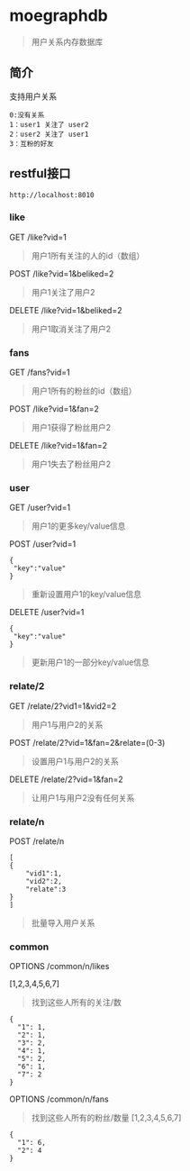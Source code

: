 # moegraphdb
>用户关系内存数据库 

## 简介

支持用户关系
```
0:没有关系
1：user1 关注了 user2
2：user2 关注了 user1
3：互粉的好友

```

## restful接口
```
http://localhost:8010
```
### like

GET /like?vid=1

>用户1所有关注的人的id（数组）

POST /like?vid=1&beliked=2

>用户1关注了用户2

DELETE /like?vid=1&beliked=2

>用户1取消关注了用户2



### fans

GET /fans?vid=1

>用户1所有的粉丝的id（数组）

POST /like?vid=1&fan=2

>用户1获得了粉丝用户2

DELETE /like?vid=1&fan=2

>用户1失去了粉丝用户2

### user

GET /user?vid=1

>用户1的更多key/value信息

POST /user?vid=1
```
{
 "key":"value"
}
```
>重新设置用户1的key/value信息

DELETE /user?vid=1
```
{
 "key":"value"
}
```
>更新用户1的一部分key/value信息

### relate/2
GET /relate/2?vid1=1&vid2=2

>用户1与用户2的关系

POST /relate/2?vid=1&fan=2&relate=(0-3)

>设置用户1与用户2的关系

DELETE /relate/2?vid=1&fan=2

>让用户1与用户2没有任何关系

### relate/n

POST /relate/n
```
[
{
	"vid1":1,
	"vid2":2,
	"relate":3
}
]
```
>批量导入用户关系

### common


OPTIONS /common/n/likes

[1,2,3,4,5,6,7]
> 找到这些人所有的关注/数
```
{
  "1": 1,
  "2": 1,
  "3": 2,
  "4": 1,
  "5": 2,
  "6": 1,
  "7": 2
}
```

OPTIONS /common/n/fans
> 找到这些人所有的粉丝/数量
[1,2,3,4,5,6,7]

```
{
  "1": 6,
  "2": 4
}
```